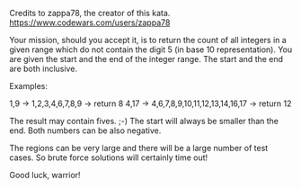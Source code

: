 Credits to zappa78, the creator of this kata. https://www.codewars.com/users/zappa78


Your mission, should you accept it, is to return the count of all integers in a given range which do not contain the digit 5 (in base 10 representation).
You are given the start and the end of the integer range. The start and the end are both inclusive.

Examples:

1,9 -> 1,2,3,4,6,7,8,9 -> return 8
4,17 -> 4,6,7,8,9,10,11,12,13,14,16,17 -> return 12

The result may contain fives. ;-)
The start will always be smaller than the end. Both numbers can be also negative.

The regions can be very large and there will be a large number of test cases. So brute force solutions will certainly time out!

Good luck, warrior!